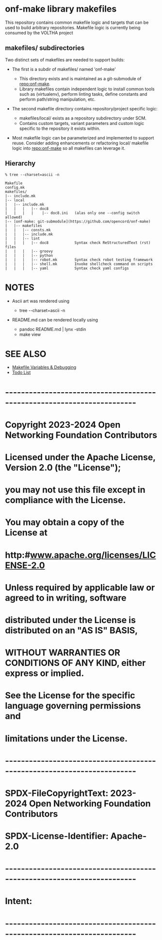 onf-make library makefiles
==========================

This repository contains common makefile logic and targets that can be
used to build arbitrary repositories.  Makefile logic is currently being
consumed by the VOLTHA project 

makefiles/ subdirectories
-------------------------

Two distinct sets of makefiles are needed to support builds:

- The first is a subdir of makefiles/ named 'onf-make'
    - This directory exists and is maintained as a git-submodule
      of [repo:onf-make](https://github.com/opencord/onf-make).
    - Library makefiles contain independent logic to install common
      tools such as (virtualenv), perform linting tasks, define constants
      and perform path/string manipulation, etc.

- The second makefile directory contains repository/project specific logic:

    - makefiles/local/ exists as a repository subdirectory under SCM.
    - Contains custom targets, variant parameters and custom logic
      specific to the repository it exists within.

- Most makefile logic can be parameterized and implemented to support
  reuse.  Consider adding enhancements or refactoring local/ makefile
  logic into [repo:onf-make](https://github.com/opencord/onf-make) so
  all makefiles can leverage it.

Hierarchy
---------

    % tree --charset=ascii -n
    
    Makefile
    config.mk
    makefiles/
    |-- include.mk
    |-- local
    |   |-- include.mk
    |   |   |   |-- doc8
    |   |   |   |    |-- doc8.ini   (alas only one --config switch allowed)
    |-- [onf-make: git-submodule](https://github.com/opencord/onf-make)
    |   |-- makefiles
    |   |   |-- consts.mk
    |   |   |-- include.mk
    |   |   |-- lint
    |   |   |   |-- doc8            Syntax check ReStructuredText (rst) files
    |   |   |   |-- groovy
    |   |   |   |-- python
    |   |   |   |-- robot.mk        Syntax check robot testing framework
    |   |   |   |-- shell.mk        Invoke shellcheck command on scripts
    |   |   |   |-- yaml            Syntax check yaml configs
  
NOTES
=====

- Ascii art was rendered using

    - tree --charset=ascii -n

- README.md can be rendered locally using

    - pandoc README.md | lynx -stdin
    - make view

SEE ALSO
========

- [Makefile Variables & Debugging](docs/VARIABLES.md)
- [Todo List](docs/todo.md)

# -----------------------------------------------------------------------
# Copyright 2023-2024 Open Networking Foundation Contributors
#
# Licensed under the Apache License, Version 2.0 (the "License");
# you may not use this file except in compliance with the License.
# You may obtain a copy of the License at
#
# http:#www.apache.org/licenses/LICENSE-2.0
#
# Unless required by applicable law or agreed to in writing, software
# distributed under the License is distributed on an "AS IS" BASIS,
# WITHOUT WARRANTIES OR CONDITIONS OF ANY KIND, either express or implied.
# See the License for the specific language governing permissions and
# limitations under the License.
# -----------------------------------------------------------------------
# SPDX-FileCopyrightText: 2023-2024 Open Networking Foundation Contributors
# SPDX-License-Identifier: Apache-2.0
# -----------------------------------------------------------------------
# Intent:
# -----------------------------------------------------------------------
